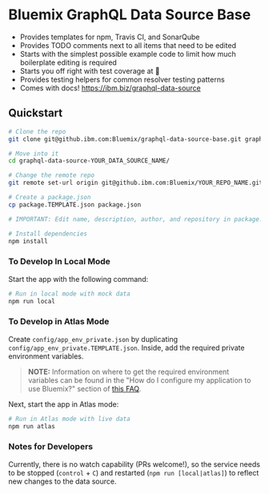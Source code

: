 # Bluemix GraphQL Data Source Base

- Provides templates for npm, Travis CI, and SonarQube
- Provides TODO comments next to all items that need to be edited
- Starts with the simplest possible example code to limit how much boilerplate editing is required
- Starts you off right with test coverage at 💯
- Provides testing helpers for common resolver testing patterns
- Comes with docs! https://ibm.biz/graphql-data-source

## Quickstart

```sh
# Clone the repo
git clone git@github.ibm.com:Bluemix/graphql-data-source-base.git graphql-data-source-YOUR_DATA_SOURCE_NAME

# Move into it
cd graphql-data-source-YOUR_DATA_SOURCE_NAME/

# Change the remote repo
git remote set-url origin git@github.ibm.com:Bluemix/YOUR_REPO_NAME.git

# Create a package.json
cp package.TEMPLATE.json package.json

# IMPORTANT: Edit name, description, author, and repository in package.json

# Install dependencies
npm install
```

### To Develop In Local Mode

Start the app with the following command:

```sh
# Run in local mode with mock data
npm run local
```

### To Develop in Atlas Mode

Create `config/app_env_private.json` by duplicating `config/app_env_private.TEMPLATE.json`. Inside, add the required private environment variables.

> **NOTE:** Information on where to get the required environment variables can 
> be found in the "How do I configure my application to use Bluemix?" section 
> of [this FAQ](https://ibm.biz/BdjXjr).

Next, start the app in Atlas mode:

```sh
# Run in Atlas mode with live data
npm run atlas
```

### Notes for Developers

Currently, there is no watch capability (PRs welcome!), so the service needs to be stopped (`control` + `C`) and restarted (`npm run [local|atlas]`) to reflect new changes to the data source.
